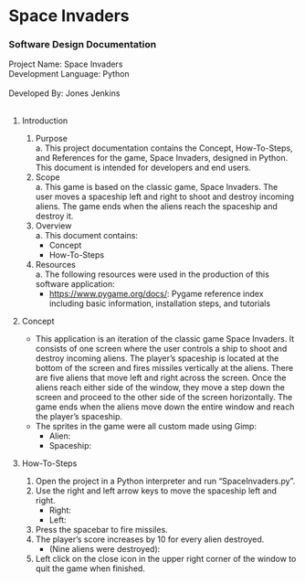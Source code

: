 # Space Invaders

### Software Design Documentation

Project Name: Space Invaders<br/>
Development Language: Python<br/><br/>
Developed By: Jones Jenkins<br/><br/>

1. Introduction<br/>
   1. Purpose<br/>
      a. This project documentation contains the Concept, How-To-Steps, and References for the game, Space Invaders, designed in Python. This document is intended for developers and end users.<br/>
   2. Scope<br/>
      a. This game is based on the classic game, Space Invaders. The user moves a spaceship left and right to shoot and destroy incoming aliens. The game ends when the aliens reach the spaceship and destroy it.<br/>
   3. Overview<br/>
      a. This document contains:<br/>
         * Concept<br/>
         * How-To-Steps<br/>
   4. Resources<br/>
      a. The following resources were used in the production of this software application:<br/>
         * https://www.pygame.org/docs/: Pygame reference index including basic information, installation steps, and tutorials<br/>


2. Concept<br/>
   * This application is an iteration of the classic game Space Invaders. It consists of one screen where the user controls a ship to shoot and destroy incoming aliens. The player’s spaceship is located at the bottom of the screen and fires missiles vertically at the aliens. There are five aliens that move left and right across the screen. Once the aliens reach either side of the window, they move a step down the screen and proceed to the other side of the screen horizontally. The game ends when the aliens move down the entire window and reach the player’s spaceship.<br/>
   * The sprites in the game were all custom made using Gimp:<br/>
     * Alien:<br/>
     * Spaceship:<br/>


3. How-To-Steps<br/>
   1. Open the project in a Python interpreter and run “SpaceInvaders.py”.<br/>
   2. Use the right and left arrow keys to move the spaceship left and right.<br/>
      * Right:<br/>
      * Left:<br/>
   3. Press the spacebar to fire missiles.<br/>
   4. The player’s score increases by 10 for every alien destroyed.<br/>
      * (Nine aliens were destroyed):<br/>
   5. Left click on the close icon in the upper right corner of the window to quit the game when finished.<br/>
